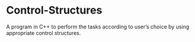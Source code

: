 # Control-Structures
A program in C++ to perform the tasks according to user’s choice by using appropriate control structures.
